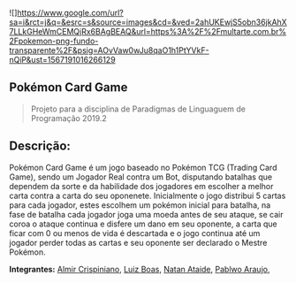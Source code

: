![]https://www.google.com/url?sa=i&rct=j&q=&esrc=s&source=images&cd=&ved=2ahUKEwjS5obn36jkAhX7LLkGHeWmCEMQjRx6BAgBEAQ&url=https%3A%2F%2Fmultarte.com.br%2Fpokemon-png-fundo-transparente%2F&psig=AOvVaw0wJu8qaO1h1PtYVkF-nQiP&ust=1567191016266129
## Pokémon Card Game
> Projeto para a disciplina de Paradigmas de Linguaguem de Programação 2019.2

## Descrição:
Pokémon Card Game é um jogo baseado no Pokémon TCG (Trading Card Game), sendo um Jogador Real contra um Bot, disputando batalhas que dependem da sorte e da habilidade dos jogadores em escolher a melhor carta contra a carta do seu oponenete.
Inicialmente o jogo distribui 5 cartas para cada jogador, estes escolhem um pokémon inicial para batalha, na fase de batalha cada jogador joga uma moeda antes de seu ataque, se cair coroa o ataque continua e disfere um dano em seu oponente, a carta que ficar com 0 ou menos de vida é descartada e o jogo continua até um jogador perder todas as cartas e seu oponente ser declarado o Mestre Pokémon.

**Integrantes:**
[Almir Crispiniano](https://github.com/almirgon), [Luiz Boas](https://github.com/LFVilasBoas), [Natan Ataide](https://github.com/natansouzaa),  [Pablwo Araujo](https://github.com/pablwoAraujo),

